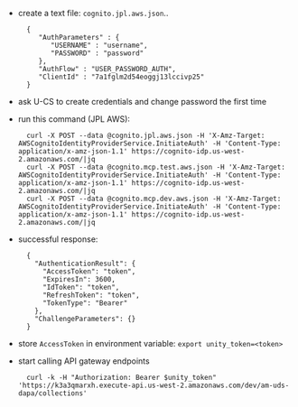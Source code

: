 - create a text file: `cognito.jpl.aws.json`..

        {
           "AuthParameters" : {
              "USERNAME" : "username",
              "PASSWORD" : "password"
           },
           "AuthFlow" : "USER_PASSWORD_AUTH",
           "ClientId" : "7a1fglm2d54eoggj13lccivp25"
        }
- ask U-CS to create credentials and change password the first time
- run this command (JPL AWS):

        curl -X POST --data @cognito.jpl.aws.json -H 'X-Amz-Target: AWSCognitoIdentityProviderService.InitiateAuth' -H 'Content-Type: application/x-amz-json-1.1' https://cognito-idp.us-west-2.amazonaws.com/|jq
        curl -X POST --data @cognito.mcp.test.aws.json -H 'X-Amz-Target: AWSCognitoIdentityProviderService.InitiateAuth' -H 'Content-Type: application/x-amz-json-1.1' https://cognito-idp.us-west-2.amazonaws.com/|jq
        curl -X POST --data @cognito.mcp.dev.aws.json -H 'X-Amz-Target: AWSCognitoIdentityProviderService.InitiateAuth' -H 'Content-Type: application/x-amz-json-1.1' https://cognito-idp.us-west-2.amazonaws.com/|jq
- successful response:

        {
          "AuthenticationResult": {
            "AccessToken": "token",
            "ExpiresIn": 3600,
            "IdToken": "token",
            "RefreshToken": "token",
            "TokenType": "Bearer"
          },
          "ChallengeParameters": {}
        } 
- store `AccessToken` in environment variable: `export unity_token=<token>`
- start calling API gateway endpoints

        curl -k -H "Authorization: Bearer $unity_token" 'https://k3a3qmarxh.execute-api.us-west-2.amazonaws.com/dev/am-uds-dapa/collections'
